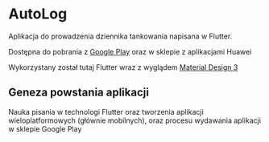 # AutoLog
Aplikacja do prowadzenia dziennika tankowania napisana w Flutter.

Dostępna do pobrania z [Google Play](https://play.google.com/store/apps/details?id=com.smpl.autolog&pcampaignid=web_share) oraz w sklepie z aplikacjami Huawei

Wykorzystany został tutaj Flutter wraz z wyglądem [Material Design 3](https://m3.material.io)

## Geneza powstania aplikacji
Nauka pisania w technologi Flutter oraz tworzenia aplikacji wieloplatformowych (głównie mobilnych), oraz procesu wydawania aplikacji w sklepie Google Play 

